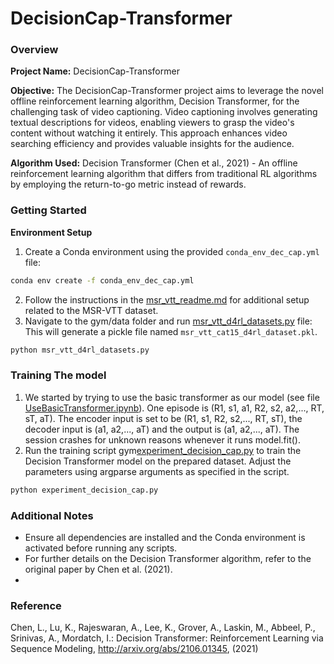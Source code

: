 # DecisionCap-Transformer 

### Overview
**Project Name:** DecisionCap-Transformer

**Objective:** The DecisionCap-Transformer project aims to leverage the novel offline reinforcement learning algorithm, Decision Transformer, for the challenging task of video captioning. Video captioning involves generating textual descriptions for videos, enabling viewers to grasp the video's content without watching it entirely. This approach enhances video searching efficiency and provides valuable insights for the audience.

**Algorithm Used:** Decision Transformer (Chen et al., 2021) - An offline reinforcement learning algorithm that differs from traditional RL algorithms by employing the return-to-go metric instead of rewards.

### Getting Started
**Environment Setup**

1. Create a Conda environment using the provided `conda_env_dec_cap.yml` file:
```bash 
conda env create -f conda_env_dec_cap.yml
```
2. Follow the instructions in the [msr_vtt_readme.md](data_msr_vtt%2Fmsr_vtt_readme.md) for additional setup related to the MSR-VTT dataset.
3. Navigate to the gym/data folder and run [msr_vtt_d4rl_datasets.py](gym%2Fdata%2Fmsr_vtt_d4rl_datasets.py) file:
This will generate a pickle file named `msr_vtt_cat15_d4rl_dataset.pkl`.
```bash 
python msr_vtt_d4rl_datasets.py
```

### Training The model 
1. We started by trying to use the basic transformer as our model (see file [UseBasicTransformer.ipynb](UseBasicTransformer.ipynb)). One episode is (R1, s1, a1, R2, s2, a2,..., RT, sT, aT). The encoder input is set to be (R1, s1, R2, s2,..., RT, sT), the decoder input is (a1, a2,..., aT) and the output is (a1, a2,..., aT). The session crashes for unknown reasons whenever it runs model.fit().
2. Run the training script gym[experiment_decision_cap.py](gym%2Fexperiment_decision_cap.py) to train the Decision Transformer model on the prepared dataset. Adjust the parameters using argparse arguments as specified in the script.
```bash
python experiment_decision_cap.py
```

### Additional Notes
- Ensure all dependencies are installed and the Conda environment is activated before running any scripts.
- For further details on the Decision Transformer algorithm, refer to the original paper by Chen et al. (2021).
- 
### Reference
Chen, L., Lu, K., Rajeswaran, A., Lee, K., Grover, A., Laskin, M., Abbeel, P., Srinivas, A., Mordatch, I.: Decision Transformer: Reinforcement Learning via Sequence Modeling, http://arxiv.org/abs/2106.01345, (2021)

